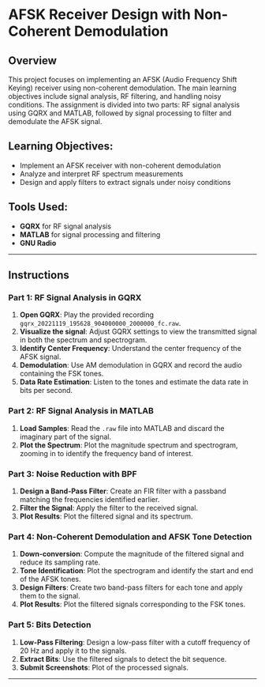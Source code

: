 # AFSK Receiver Design with Non-Coherent Demodulation


## Overview
This project focuses on implementing an AFSK (Audio Frequency Shift Keying) receiver using non-coherent demodulation. The main learning objectives include signal analysis, RF filtering, and handling noisy conditions. The assignment is divided into two parts: RF signal analysis using GQRX and MATLAB, followed by signal processing to filter and demodulate the AFSK signal.

## Learning Objectives:
- Implement an AFSK receiver with non-coherent demodulation
- Analyze and interpret RF spectrum measurements
- Design and apply filters to extract signals under noisy conditions

## Tools Used:
- **GQRX** for RF signal analysis
- **MATLAB** for signal processing and filtering
- **GNU Radio**

---

## Instructions

### Part 1: RF Signal Analysis in GQRX

1. **Open GQRX**: Play the provided recording `gqrx_20221119_195628_904000000_2000000_fc.raw`.
2. **Visualize the signal**: Adjust GQRX settings to view the transmitted signal in both the spectrum and spectrogram.
3. **Identify Center Frequency**: Understand the center frequency of the AFSK signal.
4. **Demodulation**: Use AM demodulation in GQRX and record the audio containing the FSK tones.
5. **Data Rate Estimation**: Listen to the tones and estimate the data rate in bits per second.

### Part 2: RF Signal Analysis in MATLAB

1. **Load Samples**: Read the `.raw` file into MATLAB and discard the imaginary part of the signal.
2. **Plot the Spectrum**: Plot the magnitude spectrum and spectrogram, zooming in to identify the frequency band of interest.

### Part 3: Noise Reduction with BPF

1. **Design a Band-Pass Filter**: Create an FIR filter with a passband matching the frequencies identified earlier.
2. **Filter the Signal**: Apply the filter to the received signal.
3. **Plot Results**: Plot the filtered signal and its spectrum.

### Part 4: Non-Coherent Demodulation and AFSK Tone Detection

1. **Down-conversion**: Compute the magnitude of the filtered signal and reduce its sampling rate.
2. **Tone Identification**: Plot the spectrogram and identify the start and end of the AFSK tones.
3. **Design Filters**: Create two band-pass filters for each tone and apply them to the signal.
4. **Plot Results**: Plot the filtered signals corresponding to the FSK tones.

### Part 5: Bits Detection

1. **Low-Pass Filtering**: Design a low-pass filter with a cutoff frequency of 20 Hz and apply it to the signals.
2. **Extract Bits**: Use the filtered signals to detect the bit sequence.
3. **Submit Screenshots**: Plot of the processed signals.

---
